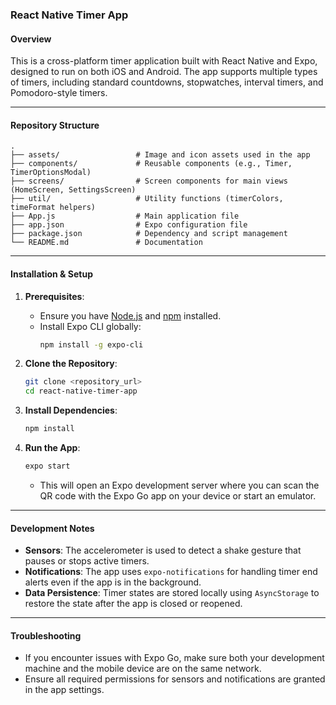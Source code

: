 ### **React Native Timer App**

#### **Overview**
This is a cross-platform timer application built with React Native and Expo, designed to run on both iOS and Android. The app supports multiple types of timers, including standard countdowns, stopwatches, interval timers, and Pomodoro-style timers.

---

#### **Repository Structure**

```
.
├── assets/                 # Image and icon assets used in the app
├── components/             # Reusable components (e.g., Timer, TimerOptionsModal)
├── screens/                # Screen components for main views (HomeScreen, SettingsScreen)
├── util/                   # Utility functions (timerColors, timeFormat helpers)
├── App.js                  # Main application file
├── app.json                # Expo configuration file
├── package.json            # Dependency and script management
└── README.md               # Documentation
```

---

#### **Installation & Setup**

1. **Prerequisites**:
   - Ensure you have [Node.js](https://nodejs.org/en/download/) and [npm](https://www.npmjs.com/get-npm) installed.
   - Install Expo CLI globally:
     ```bash
     npm install -g expo-cli
     ```

2. **Clone the Repository**:
   ```bash
   git clone <repository_url>
   cd react-native-timer-app
   ```

3. **Install Dependencies**:
   ```bash
   npm install
   ```

4. **Run the App**:
   ```bash
   expo start
   ```
   - This will open an Expo development server where you can scan the QR code with the Expo Go app on your device or start an emulator.

---

#### **Development Notes**
- **Sensors**: The accelerometer is used to detect a shake gesture that pauses or stops active timers.
- **Notifications**: The app uses `expo-notifications` for handling timer end alerts even if the app is in the background.
- **Data Persistence**: Timer states are stored locally using `AsyncStorage` to restore the state after the app is closed or reopened.

---

#### **Troubleshooting**
- If you encounter issues with Expo Go, make sure both your development machine and the mobile device are on the same network.
- Ensure all required permissions for sensors and notifications are granted in the app settings.
